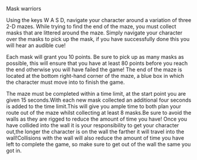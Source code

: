 

Mask warriors

Using the keys W A S D, navigate your character around a variation of three 2-D 
mazes. While trying to find the end of the maze, you must collect masks that are 
littered around the maze. Simply navigate your character over the masks to pick up 
the mask, if you have successfully done this you will hear an audible cue!

Each mask will grant you 10 points. Be sure to pick up as many masks as possible, 
this will ensure that you have at least 80 points before you reach the end otherwise 
you will have failed the game! The end of the maze is located at the bottom 
right-hand corner of the maze, a blue box in which the character must move into
to finish the game. 

The maze must be completed within a time limit, at the start point you are given
15 seconds.With each new mask collected an additional four seconds is added to the
time limit.This will give you ample time to both plan your route out of the maze
whilst collecting at least 8 masks.Be sure to avoid the walls as they are rigged
to reduce the amount of time you have! Once you have collided into the wall it is 
your responsibility to get your character out,the longer the character is on the
wall the farther it will travel into the wall!Collisions with the wall will also 
reduce the amount of time you have left to complete the game, so make sure to get 
out of the wall the same you got in.
